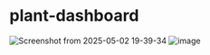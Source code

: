 # plant-dashboard

![Screenshot from 2025-05-02 19-39-34](https://github.com/user-attachments/assets/83c9add6-c4f2-4536-bbe7-35c5d401f5e9)
![image](https://github.com/user-attachments/assets/706b66ad-a4a2-45ce-8f47-883e100ab043)

